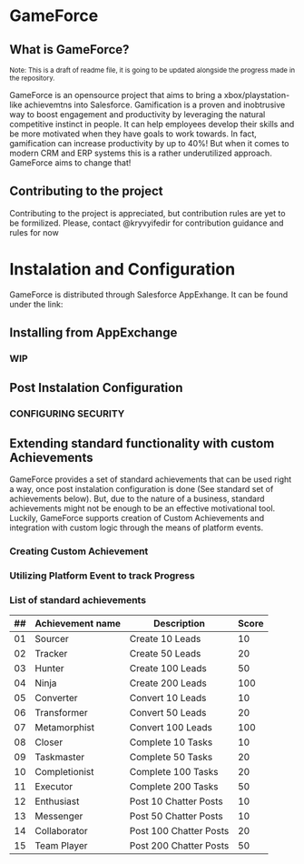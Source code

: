 # GameForce

## What is GameForce?
<sub>Note: This is a draft of readme file, it is going to be updated alongside the progress made in the repository.</sub>

GameForce is an opensource project that aims to bring a xbox/playstation-like achievemtns into Salesforce. Gamification is a proven and inobtrusive way to boost engagement and productivity by leveraging the natural competitive instinct in people. It can help employees develop their skills and be more motivated when they have goals to work towards. In fact, gamification can increase productivity by up to 40%! But when it comes to modern CRM and ERP systems this is a rather underutilized approach. GameForce aims to change that!

## Contributing to the project
Contributing to the project is appreciated, but contribution rules are yet to be formilized. Please, contact @kryvyifedir for contribution guidance and rules for now

# Instalation and Configuration
GameForce is distributed through Salesforce AppExhange. It can be found under the link:

## Installing from AppExchange
### WIP

## Post Instalation Configuration
### CONFIGURING SECURITY


## Extending standard functionality with custom Achievements
GameForce provides a set of standard achievements that can be used right a way, once post instalation configuration is done (See standard set of achievements below). But, due to the nature of a business, standard achievements might not be enough to be an effective motivational tool. Luckily, GameForce supports creation of Custom Achievements and integration with custom logic through the means of platform events. 
### Creating Custom Achievement
### Utilizing Platform Event to track Progress
### List of standard achievements
| ## | Achievement name | Description | Score |
| -- | ---------------- | ----------- | ----- |
| 01 | Sourcer | Create 10 Leads  | 10 |
| 02 | Tracker | Create 50 Leads  | 20 |
| 03 | Hunter  | Create 100 Leads | 50 |
| 04 | Ninja   | Create 200 Leads | 100 |
| 05 | Converter    | Convert 10 Leads  | 10 |
| 06 | Transformer  | Convert 50 Leads  | 20 |
| 07 | Metamorphist | Convert 100 Leads | 100 |
| 08 | Closer        | Complete 10 Tasks  | 10 |
| 09 | Taskmaster    | Complete 50 Tasks  | 20 |
| 10 | Completionist | Complete 100 Tasks | 20 |
| 11 | Executor      | Complete 200 Tasks | 50 |
| 12 | Enthusiast   | Post 10 Chatter Posts  | 10 |
| 13 | Messenger    | Post 50 Chatter Posts  | 10 |
| 14 | Collaborator | Post 100 Chatter Posts | 20 |
| 15 | Team Player  | Post 200 Chatter Posts | 50 |

